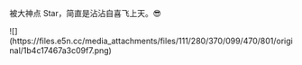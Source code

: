 <p>被大神点 Star，简直是沾沾自喜飞上天。😎</p>
![](https://files.e5n.cc/media_attachments/files/111/280/370/099/470/801/original/1b4c17467a3c09f7.png)